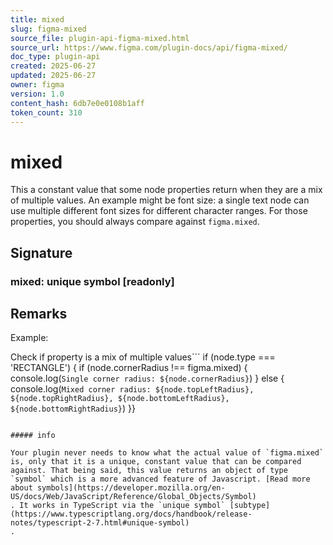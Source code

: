 ```yaml
---
title: mixed
slug: figma-mixed
source_file: plugin-api-figma-mixed.html
source_url: https://www.figma.com/plugin-docs/api/figma-mixed/
doc_type: plugin-api
created: 2025-06-27
updated: 2025-06-27
owner: figma
version: 1.0
content_hash: 6db7e0e0108b1aff
token_count: 310
---
```

# mixed

This a constant value that some node properties return when they are a mix of multiple values. An example might be font size: a single text node can use multiple different font sizes for different character ranges. For those properties, you should always compare against `figma.mixed`.

## Signature

### mixed: unique symbol [readonly]

## Remarks

Example:

Check if property is a mix of multiple values```
if (node.type === 'RECTANGLE') { if (node.cornerRadius !== figma.mixed) { console.log(`Single corner radius: ${node.cornerRadius}`) } else { console.log(`Mixed corner radius: ${node.topLeftRadius}, ${node.topRightRadius}, ${node.bottomLeftRadius}, ${node.bottomRightRadius}`) }}
```

##### info

Your plugin never needs to know what the actual value of `figma.mixed` is, only that it is a unique, constant value that can be compared against. That being said, this value returns an object of type `symbol` which is a more advanced feature of Javascript. [Read more about symbols](https://developer.mozilla.org/en-US/docs/Web/JavaScript/Reference/Global_Objects/Symbol)
. It works in TypeScript via the `unique symbol` [subtype](https://www.typescriptlang.org/docs/handbook/release-notes/typescript-2-7.html#unique-symbol)
.